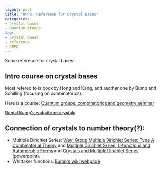 ```yaml
---
layout: post
title: "OPPD: Reference for Crystal Bases"
categories: 
- Crystal bases
- Quantum groups
tag: 
- crystal bases
- reference
- OPPD
---
```


Some reference for crystal bases:

## Intro course on crystal bases

Most refered to is book by Hong and Kang, and another one by 
Bump and Schilling (focusing on combinatorics). 

Here is a course: 
[Quantum groups, combinatorics and geometry seminar](http://webpages.math.luc.edu/~ptingley/oldseminars/QuantumGroupsSpring2011/index.html#April29a)

[Daniel Bump's website on crystals](http://sporadic.stanford.edu/crystals/)

## Connection of crystals to number theory(?):
* Multiple Dirichlet Series:
[Weyl Group Multiple Dirichlet Series: Type A Combinatorial Theory](https://press.princeton.edu/books/paperback/9780691150666/weyl-group-multiple-dirichlet-series)
and [Multiple Dirichlet Series, L-functions and Automorphic Forms](https://www.springer.com/us/book/9780817683337) and [Crystals and Multiple Dirichlet Series](http://sporadic.stanford.edu/bump/match/newyork.pdf) (powerpoint). 
* Whittaker functions:
[Bump's wiki webpage](http://sporadic.stanford.edu/bump/whittaker/)
